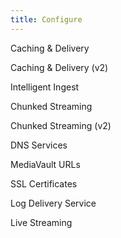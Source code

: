 ```yaml
---
title: Configure
---
```

Caching & Delivery

Caching & Delivery (v2)

Intelligent Ingest

Chunked Streaming

Chunked Streaming (v2)

DNS Services

MediaVault URLs

SSL Certificates

Log Delivery Service

Live Streaming
